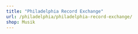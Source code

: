```yaml
---
title: "Philadelphia Record Exchange"
url: /philadelphia/philadelphia-record-exchange/
shop: Musik
---
```


